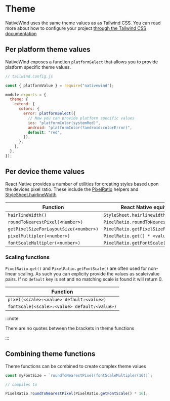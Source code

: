 # Theme

NativeWind uses the same theme values as as Tailwind CSS. You can read more about how to configure your project [through the Tailwind CSS documentation](https://tailwindcss.com/docs/theme)

## Per platform theme values

NativeWind exposes a function `platformSelect` that allows you to provide platform specific theme values.

```js
// tailwind.config.js

const { platformValue } = require("nativewind");

module.exports = {
  theme: {
    extend: {
      colors: {
        error: platformSelect({
          // Now you can provide platform specific values
          ios: "platformColor(systemRed)",
          android: "platformColor(?android:colorError)",
          default: "red",
        }),
      },
    },
  },
});
```

## Per device theme values

React Native provides a number of utilities for creating styles based upon the devices pixel ratio. These include the [PixelRatio](https://reactnative.dev/docs/pixelratio) helpers and [StyleSheet.hairlineWidth](https://reactnative.dev/docs/stylesheet#hairlinewidth)

| Function                              | React Native equivalent                |
| ------------------------------------- | -------------------------------------- |
| `hairlineWidth()`                     | `StyleSheet.hairlinewidth`             |
| `roundToNearestPixel(<number>)`       | `PixelRatio.roundToNearestPixel`       |
| `getPixelSizeForLayoutSize(<number>)` | `PixelRatio.getPixelSizeForLayoutSize` |
| `pixelMultipler(<number>)`            | `PixelRatio.get() * <value>`           |
| `fontScaleMultipler(<number>)`        | `PixelRatio.getFontScale() * <value>`  |

### Scaling functions

`PixelRatio.get()` and `PixelRatio.getFontScale()` are often used for non-linear scaling. As such you can explicity provide the values as scale/value pairs. If no `default` key is set and no matching scale is found it will return 0.

| Function                                     |
| -------------------------------------------- |
| `pixel(<scale>:<value> default:<value>)`     |
| `fontScale(<scale>:<value> default:<value>)` |

:::note

There are no quotes between the brackets in theme functions

:::

## Combining theme functions

Theme functions can be combined to create complex theme values

```js
const myFontSize = `roundToNearestPixel(fontScaleMultipler(16))`;

// compiles to

PixelRatio.roundToNearestPixel(PixelRatio.getFontScale() * 16);
```
